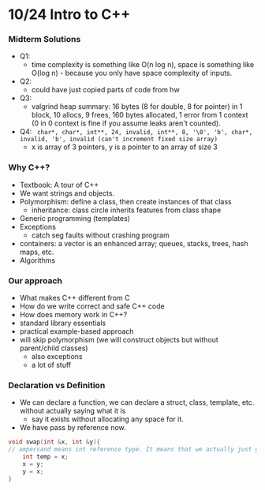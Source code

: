 # 10/24 Intro to C++ 

### Midterm Solutions
- Q1: 
    - time complexity is something like O(n log n), space is something like O(log n) - because you only have space complexity of inputs. 
- Q2:
    - could have just copied parts of code from hw
- Q3:
    - valgrind heap summary: 16 bytes (8 for double, 8 for pointer) in 1 block, 10 allocs, 9 frees, 160 bytes allocated, 1 error from 1 context (0 in 0 context is fine if you assume leaks aren't counted). 
- Q4: ``` char*, char*, int**, 24, invalid, int**, 8, '\0', 'b', char*, invalid, 'b', invalid (can't increment fixed size array)``` 
    - x is array of 3 pointers, y is a pointer to an array of size 3

### Why C++?
- Textbook: A tour of C++ 
- We want strings and objects. 
- Polymorphism: define a class, then create instances of that class
    - inheritance: class circle inherits features from class shape
- Generic programming (templates) 
- Exceptions
    - catch seg faults without crashing program
- containers: a vector is an enhanced array; queues, stacks, trees, hash maps, etc.
- Algorithms

### Our approach
- What makes C++ different from C
- How do we write correct and safe C++ code
- How does memory work in C++? 
- standard library essentials
- practical example-based approach
- will skip polymorphism (we will construct objects but without parent/child classes)
    - also exceptions
    - a lot of stuff

### Declaration vs Definition
- We can declare a function, we can declare a struct, class, template, etc. without actually saying what it is
    - say it exists without allocating any space for it. 
- We have pass by reference now. 
```C++
void swap(int &x, int &y){
// ampersand means int reference type. It means that we actually just give it the thing from the outside
    int temp = x;
    x = y;
    y = x;
}
```
